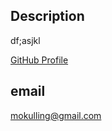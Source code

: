 ## Description

df;asjkl

[GitHub Profile](https://www.github.com/mokulling)

## email

mokulling@gmail.com


